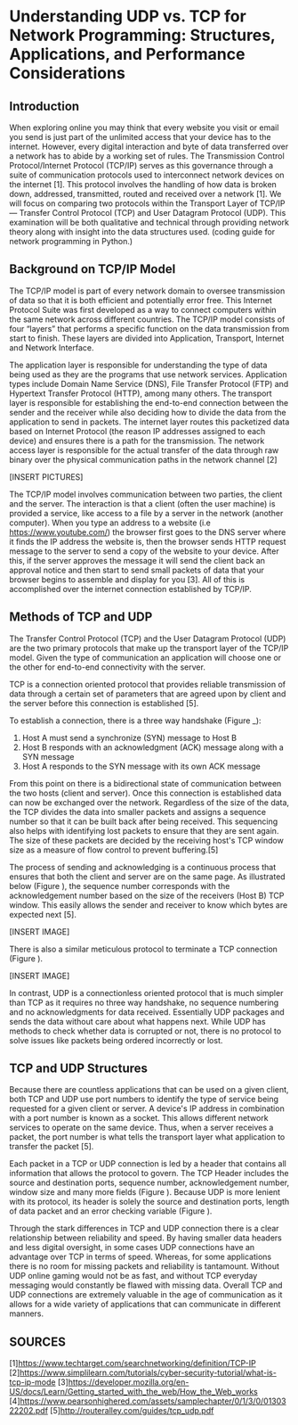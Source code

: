 # Understanding UDP vs. TCP for Network Programming: Structures, Applications, and Performance Considerations

## Introduction

When exploring online you may think that every website you visit or email you send is just part of the unlimited access that your device has to the internet. However, every digital interaction and byte of data transferred over a network has to abide by a working set of rules. The Transmission Control Protocol/Internet Protocol (TCP/IP) serves as this governance through a suite of communication protocols used to interconnect network devices on the internet [1]. This protocol involves the handling of how data is broken down, addressed, transmitted, routed and received over a network [1]. We will focus on comparing two protocols within the Transport Layer of TCP/IP— Transfer Control Protocol (TCP) and User Datagram Protocol (UDP). This examination will be both qualitative and technical through providing network theory along with insight into the data structures used. (coding guide for network programming in Python.)


## Background on TCP/IP Model

The TCP/IP model is part of every network domain to oversee transmission of data so that it is both efficient and potentially error free. This Internet Protocol Suite was first developed as a way to connect computers within the same network across different countries. The TCP/IP model consists of four “layers” that performs a specific function on the data transmission from start to finish. These layers are divided into Application, Transport, Internet and Network Interface. 

The application layer is responsible for understanding the type of data being used as they are the programs that use network services. Application types include Domain Name Service (DNS), File Transfer Protocol (FTP) and Hypertext Transfer Protocol (HTTP), among many others. The transport layer is responsible for establishing the end-to-end connection between the sender and the receiver while also deciding how to divide the data from the application to send in packets. The internet layer routes this packetized data based on Internet Protocol (the reason IP addresses assigned to each device) and ensures there is a path for the transmission. The network access layer is responsible for the actual transfer of the data through raw binary over the physical communication paths in the network channel [2]

[INSERT PICTURES]

The TCP/IP model involves communication between two parties, the client and the server. The interaction is that a client (often the user machine) is provided a service, like access to a file by a server in the network (another computer). When you type an address to a website (i.e https://www.youtube.com/) the browser first goes to the DNS server where it finds the IP address the website is, then the browser sends HTTP request message to the server to send a copy of the website to your device. After this, if the server approves the message it will send the client back an approval notice and then start to send small packets of data that your browser begins to assemble and display for you [3]. All of this is accomplished over the internet connection established by TCP/IP.


## Methods of TCP and UDP

The Transfer Control Protocol (TCP) and the User Datagram Protocol (UDP) are the two primary protocols that make up the transport layer of the TCP/IP model. Given the type of communication an application will choose one or the other for end-to-end connectivity with the server. 

TCP is a connection oriented protocol that provides reliable transmission of data through a certain set of parameters that are agreed upon by client and the server before this connection is established [5]. 

To establish a connection, there is a three way handshake (Figure _):
  1. Host A must send a synchronize (SYN) message to Host B
  2. Host B responds with an acknowledgment (ACK) message along with a SYN message
  3. Host A responds to the SYN message with its own ACK message

From this point on there is a bidirectional state of communication between the two hosts (client and server). Once this connection is established data can now be exchanged over the network. Regardless of the size of the data, the TCP divides the data into smaller packets and assigns a sequence number so that it can be built back after being received. This sequencing also helps with identifying lost packets to ensure that they are sent again. The size of these packets are decided by the receiving host's TCP window size as a measure of flow control to prevent buffering.[5] 

The process of sending and acknowledging is a continuous process that ensures that both the client and server are on the same page. As illustrated below (Figure  ), the sequence number corresponds with the acknowledgement number based on the size of the receivers (Host B) TCP window. This easily allows the sender and receiver to know which bytes are expected next [5].

[INSERT IMAGE]

There is also a similar meticulous protocol to terminate a TCP connection (Figure ).
 
[INSERT IMAGE]

In contrast, UDP is a connectionless oriented protocol that is much simpler than TCP as it requires no three way handshake, no sequence numbering and no acknowledgments for data received. Essentially UDP packages and sends the data without care about what happens next. While UDP has methods to check whether data is corrupted or not, there is no protocol to solve issues like packets being ordered incorrectly or lost.

## TCP and UDP Structures 

Because there are countless applications that can be used on a given client, both TCP and UDP use port numbers to identify the type of service being requested for a given client or server. A device's IP address in combination with a port number is known as a socket. This allows different network services to operate on the same device. Thus, when a server receives a packet, the port number is what tells the transport layer what application to transfer the packet [5].

Each packet in a TCP or UDP connection is led by a header that contains all information that allows the protocol to govern. The TCP Header includes the source and destination ports, sequence number, acknowledgement number, window size and many more fields (Figure ). Because UDP is more lenient with its protocol, its header is solely the source and destination ports, length of data packet and an error checking variable (Figure ).

Through the stark differences in TCP and UDP connection there is a clear relationship between reliability and speed. By having smaller data headers and less digital oversight, in some cases UDP connections have an advantage over TCP in terms of speed. Whereas, for some applications there is no room for missing packets and reliability is tantamount. Without UDP online gaming would not be as fast, and without TCP everyday messaging would constantly be flawed with missing data. Overall TCP and UDP connections are extremely valuable in the age of communication as it allows for a wide variety of applications that can communicate in different manners.



## SOURCES
[1]https://www.techtarget.com/searchnetworking/definition/TCP-IP
[2]https://www.simplilearn.com/tutorials/cyber-security-tutorial/what-is-tcp-ip-mode
[3]https://developer.mozilla.org/en-US/docs/Learn/Getting_started_with_the_web/How_the_Web_works
[4]https://www.pearsonhighered.com/assets/samplechapter/0/1/3/0/0130322202.pdf
[5]http://routeralley.com/guides/tcp_udp.pdf
